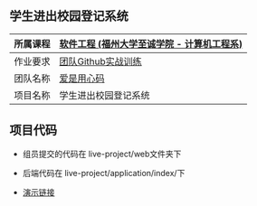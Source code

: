 ## 学生进出校园登记系统

| 所属课程 |[软件工程 (福州大学至诚学院 - 计算机工程系)](https://edu.cnblogs.com/campus/fzzcxy/SE?filter=all_members)|
| -------- | -------------------------------------------- |
| 作业要求 |  [团队Github实战训练](https://edu.cnblogs.com/campus/fzzcxy/SE/homework/10608) |
| 团队名称 | [爱是用心码](https://www.cnblogs.com/yongxinma/)      |
| 项目名称 | 学生进出校园登记系统  |


## 项目代码
- 组员提交的代码在 live-project/web文件夹下
- 后端代码在 live-project/application/index/下

- [演示链接](http://oeong.xyz/live-project/public/index.php)